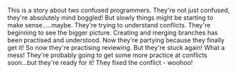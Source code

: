 This is a story about two confused programmers.
They're not just confused, they're absolutely mind boggled!
But slowly things might be starting to make sense.....maybe.
They're trying to understand conflicts.
They're beginning to see the bigger picture.
Creating and merging branches has been practised and understood.
Now they're partying because they finally get it!
So now they're practising reviewing.
But they're stuck again! What a mess!
They're probably going to get some more practice at conflicts soon...but they're ready for it!
They fixed the conflict - woohoo!